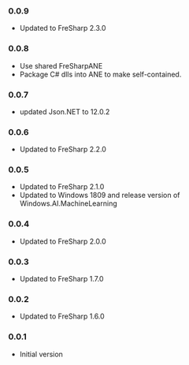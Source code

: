 ### 0.0.9
- Updated to FreSharp 2.3.0

### 0.0.8
- Use shared FreSharpANE
- Package C# dlls into ANE to make self-contained. 

### 0.0.7
- updated Json.NET to 12.0.2

### 0.0.6
- Updated to FreSharp 2.2.0

### 0.0.5
- Updated to FreSharp 2.1.0
- Updated to Windows 1809 and release version of Windows.AI.MachineLearning

### 0.0.4
- Updated to FreSharp 2.0.0

### 0.0.3
- Updated to FreSharp 1.7.0

### 0.0.2
- Updated to FreSharp 1.6.0

### 0.0.1
- Initial version
